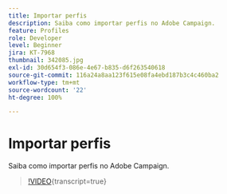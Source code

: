```yaml
---
title: Importar perfis
description: Saiba como importar perfis no Adobe Campaign.
feature: Profiles
role: Developer
level: Beginner
jira: KT-7968
thumbnail: 342085.jpg
exl-id: 30d654f3-086e-4e67-b835-d6f263540618
source-git-commit: 116a24a8aa123f615e08fa4ebd187b3c4c460ba2
workflow-type: tm+mt
source-wordcount: '22'
ht-degree: 100%

---
```


# Importar perfis

Saiba como importar perfis no Adobe Campaign.

>[!VIDEO](https://video.tv.adobe.com/v/342085?quality=12&learn=on){transcript=true}
